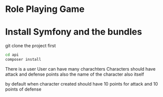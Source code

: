Role Playing Game
==================

# Install Symfony and the bundles 

git clone the project first 

```bash
cd api
composer install
```

There is a user 
User can have many charachters 
Characters should have attack and defense points also the name of the character also itself
 
 by default when character created should have 10 points for attack and 10 points of defense 
 
